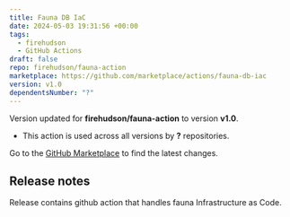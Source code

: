 ```yaml
---
title: Fauna DB IaC
date: 2024-05-03 19:31:56 +00:00
tags:
  - firehudson
  - GitHub Actions
draft: false
repo: firehudson/fauna-action
marketplace: https://github.com/marketplace/actions/fauna-db-iac
version: v1.0
dependentsNumber: "?"
---
```



Version updated for **firehudson/fauna-action** to version **v1.0**.
- This action is used across all versions by **?** repositories.

Go to the [GitHub Marketplace](https://github.com/marketplace/actions/fauna-db-iac) to find the latest changes.

## Release notes

Release contains github action that handles fauna Infrastructure as Code.

